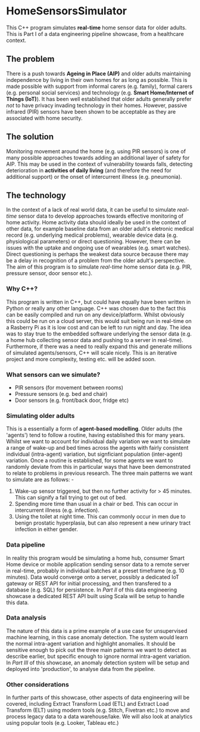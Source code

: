 # HomeSensorsSimulator
This C++ program simulates **real-time** home sensor data for older adults. This is Part I of a data engineering pipeline showcase, from a healthcare context.

## The problem
There is a push towards **Ageing in Place (AIP)** and older adults maintaining independence by living in their own homes for as long as possible. This is made possible with support from informal carers (e.g. family), formal carers (e.g. personal social services) and technology (e.g. **Smart Home/Internet of Things (IoT)**). It has been well established that older adults generally prefer *not* to have privacy invading technology in their homes. However, passive infrared (PIR) sensors have been shown to be acceptable as they are associated with home security. 

## The solution
Monitoring movement around the home (e.g. using PIR sensors) is one of many possible approaches towards adding an additional layer of safety for AIP. This may be used in the context of vulnerability towards falls, detecting deterioration in **activities of daily living** (and therefore the need for additional support) or the onset of intercurrent illness (e.g. pneumonia).

## The technology
In the context of a lack of real world data, it can be useful to simulate *real-time* sensor data to develop approaches towards effective monitoring of home activity. Home activity data should ideally be used in the context of other data, for example baseline data from an older adult's eletronic medical record (e.g. underlying medical problems), wearable device data (e.g. physiological parameters) or direct questioning. However, there can be issues with the uptake and ongoing use of wearables (e.g. smart watches). Direct questioning is perhaps the weakest data source because there may be a delay in recognition of a problem from the older adult's perspective. The aim of this program is to simulate *real-time* home sensor data (e.g. PIR, pressure sensor, door sensor etc.). 

### Why C++?
This program is written in C++, but could have equally have been written in Python or really any other language. C++ was chosen due to the fact this can be easily compiled and run on any device/platform. Whilst obviously this could be run on a cloud server, this would suit being run in real-time on a Rasberry Pi as it is low cost and can be left to run night and day. The idea was to stay true to the embedded software underlying the sensor data (e.g. a home hub collecting sensor data and pushing to a server in real-time). Furthermore, if there was a need to really expand this and generate millions of simulated agents/sensors, C++ will scale nicely. This is an iterative project and more complexity, testing etc. will be added soon.

### What sensors can we simulate?

- PIR sensors (for movement between rooms)
- Pressure sensors (e.g. bed and chair)
- Door sensors (e.g. front/back door, fridge etc)

### Simulating older adults
This is a essentially a form of **agent-based modelling**. Older adults (the 'agents') tend to follow a routine, having established this for many years. Whilst we want to account for individual daily variation we want to simulate a range of wake-up and bed times across the agents with fairly consistent individual (intra-agent) variation, but signficiant population (inter-agent) variation. Once a routine is established, for some agents we want to randomly deviate from this in particular ways that have been demonstrated to relate to problems in previous research. The three main patterns we want to simulate are as follows: -

1. Wake-up sensor triggered, but then no further activity for > 45 minutes. This can signify a fall trying to get out of bed. 
2. Spending more time than usual in a chair or bed. This can occur in intercurrent illness (e.g. infection).
3. Using the toilet at night time. This can commonly occur in men due to benign prostatic hyperplasia, but can also represent a new urinary tract infection in either gender.

### Data pipeline
In reality this program would be simulating a home hub, consumer Smart Home device or mobile application sending sensor data to a remote server in real-time, probably in individual batches at a preset timeframe (e.g. 10 minutes). Data would converge onto a server, possibly a dedicated IoT gateway or REST API for initial processing, and then transfered to a database (e.g. SQL) for persistence. In *Part II* of this data engineering showcase a dedicated REST API built using Scala will be setup to handle this data.

### Data analysis
The nature of this data is a prime example of a use case for unsupervised machine learning, in this case anomaly detection. The system would learn the normal intra-agent variation and highlight anomalies. It should be sensitive enough to pick out the three main patterns we want to detect as describe earlier, but specific enough to ignore normal intra-agent variation. In *Part III* of this showcase, an anomaly detection system will be setup and deployed into 'production', to analyse data from the pipeline.

### Other considerations
In further parts of this showcase, other aspects of data engineering will be covered, including Extract Transform Load (ETL) and Extract Load Transform (ELT) using modern tools (e.g. Stitch, Fivetran etc.) to move and process legacy data to a data warehouse/lake. We will also look at analytics using popular tools (e.g. Looker, Tableau etc.) 
